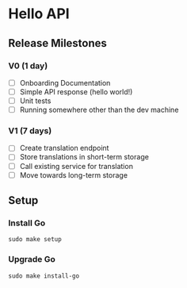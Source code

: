 # Hello API

## Release Milestones

### V0 (1 day)

- [ ] Onboarding Documentation
- [ ] Simple API response (hello world!)
- [ ] Unit tests
- [ ] Running somewhere other than the dev machine

### V1 (7 days)

- [ ] Create translation endpoint
- [ ] Store translations in short-term storage
- [ ] Call existing service for translation
- [ ] Move towards long-term storage

## Setup

### Install Go

`sudo make setup`

### Upgrade Go

`sudo make install-go`
